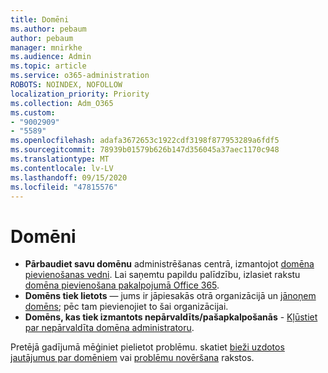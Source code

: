 ```yaml
---
title: Domēni
ms.author: pebaum
author: pebaum
manager: mnirkhe
ms.audience: Admin
ms.topic: article
ms.service: o365-administration
ROBOTS: NOINDEX, NOFOLLOW
localization_priority: Priority
ms.collection: Adm_O365
ms.custom:
- "9002909"
- "5589"
ms.openlocfilehash: adafa3672653c1922cdf3198f877953289a6fdf5
ms.sourcegitcommit: 78939b01579b626b147d356045a37aec1170c948
ms.translationtype: MT
ms.contentlocale: lv-LV
ms.lasthandoff: 09/15/2020
ms.locfileid: "47815576"
---
```

# <a name="domains"></a>Domēni

- **Pārbaudiet savu domēnu** administrēšanas centrā, izmantojot [domēna pievienošanas vedni](https://admin.microsoft.com/Adminportal#/Domains/Wizard). Lai saņemtu papildu palīdzību, izlasiet rakstu [domēna pievienošana pakalpojumā Office 365](https://docs.microsoft.com/microsoft-365/admin/setup/add-domain?view=o365-worldwide).
- **Domēns tiek lietots** — jums ir jāpiesakās otrā organizācijā un [jānoņem domēns](https://docs.microsoft.com/microsoft-365/admin/get-help-with-domains/remove-a-domain?view=o365-worldwide); pēc tam pievienojiet to šai organizācijai.
- **Domēns, kas tiek izmantots nepārvaldīts/pašapkalpošanās**  -  [Kļūstiet par nepārvaldīta domēna administratoru](https://docs.microsoft.com/azure/active-directory/users-groups-roles/domains-admin-takeover).

Pretējā gadījumā mēģiniet pielietot problēmu. skatiet [bieži uzdotos jautājumus par domēniem](https://docs.microsoft.com/microsoft-365/admin/setup/domains-faq?view=o365-worldwide) vai [problēmu novēršana](https://docs.microsoft.com/microsoft-365/admin/get-help-with-domains/find-and-fix-issues?view=o365-worldwide) rakstos.
